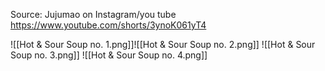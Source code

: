 Source: Jujumao on Instagram/you tube
https://www.youtube.com/shorts/3ynoK061yT4


![[Hot & Sour Soup no. 1.png]]![[Hot & Sour Soup no. 2.png]]
![[Hot & Sour Soup no. 3.png]]
![[Hot & Sour Soup no. 4.png]]